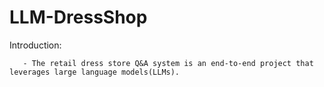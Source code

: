 # LLM-DressShop

Introduction:

       - The retail dress store Q&A system is an end-to-end project that leverages large language models(LLMs).


